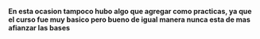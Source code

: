 **En esta ocasion tampoco hubo algo que agregar como practicas, ya que el curso fue muy basico pero bueno de igual manera nunca esta de mas afianzar las bases**
